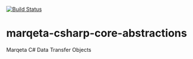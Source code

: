 [![Build Status](https://dev.azure.com/lflanagan/liamflan/_apis/build/status/CapitalOnTap.marqeta-csharp-core-abstractions?branchName=master)](https://dev.azure.com/lflanagan/liamflan/_build/latest?definitionId=3&branchName=master)  
# marqeta-csharp-core-abstractions
Marqeta C# Data Transfer Objects  